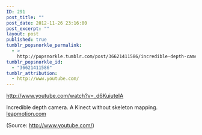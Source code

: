 ```yaml
---
ID: 291
post_title: ""
post_date: 2012-11-26 23:16:00
post_excerpt: ""
layout: post
published: true
tumblr_popsnorkle_permalink:
  - >
    http://popsnorkle.tumblr.com/post/36621411586/incredible-depth-camera-a-kinect
tumblr_popsnorkle_id:
  - "36621411586"
tumblr_attribution:
  - http://www.youtube.com/
---
```

http://www.youtube.com/watch?v=_d6KuiuteIA
<p>Incredible depth camera. A Kinect without skeleton mapping. <a href="http://leapmotion.com" target="_blank">leapmotion.com</a></p><div class="attribution">(<span>Source:</span> <a href="http://www.youtube.com/">http://www.youtube.com/</a>)</div>